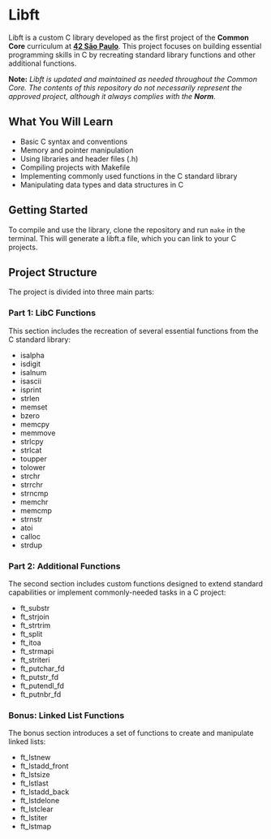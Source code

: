 # Libft
Libft is a custom C library developed as the first project of the **Common Core** curriculum at [**42 São Paulo**](https://www.42sp.org.br/). This project focuses on building essential programming skills in C by recreating standard library functions and other additional functions.

**Note:** *Libft is updated and maintained as needed throughout the Common Core. The contents of this repository do not necessarily represent the approved project, although it always complies with the **Norm***.

## What You Will Learn
- Basic C syntax and conventions
- Memory and pointer manipulation
- Using libraries and header files (.h)
- Compiling projects with Makefile
- Implementing commonly used functions in the C standard library
- Manipulating data types and data structures in C

## Getting Started
To compile and use the library, clone the repository and run `make` in the terminal. This will generate a libft.a file, which you can link to your C projects.

## Project Structure
The project is divided into three main parts:

### Part 1: LibC Functions
This section includes the recreation of several essential functions from the C standard library:

- isalpha
- isdigit
- isalnum
- isascii
- isprint
- strlen
- memset
- bzero
- memcpy
- memmove
- strlcpy
- strlcat
- toupper
- tolower
- strchr
- strrchr
- strncmp
- memchr
- memcmp
- strnstr
- atoi
- calloc
- strdup

### Part 2: Additional Functions
The second section includes custom functions designed to extend standard capabilities or implement commonly-needed tasks in a C project:

- ft_substr
- ft_strjoin
- ft_strtrim
- ft_split
- ft_itoa
- ft_strmapi
- ft_striteri
- ft_putchar_fd
- ft_putstr_fd
- ft_putendl_fd
- ft_putnbr_fd

### Bonus: Linked List Functions
The bonus section introduces a set of functions to create and manipulate linked lists:

- ft_lstnew
- ft_lstadd_front
- ft_lstsize
- ft_lstlast
- ft_lstadd_back
- ft_lstdelone
- ft_lstclear
- ft_lstiter
- ft_lstmap
